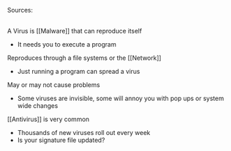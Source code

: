 Sources:

\
A Virus is [[Malware]] that can reproduce itself
- It needs you to execute a program

Reproduces through a file systems or the [[Network]]
- Just running a program can spread a virus

May or may not cause problems
- Some viruses are invisible, some will annoy you with pop ups or system wide changes

[[Antivirus]] is very common
- Thousands of new viruses roll out every week
- Is your signature file updated?

